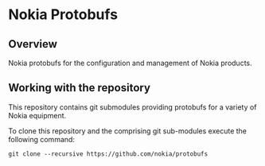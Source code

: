 # Nokia Protobufs

## Overview

Nokia protobufs for the configuration and management of Nokia products.

## Working with the repository

This repository contains git submodules providing protobufs for a variety of Nokia equipment.

To clone this repository and the comprising git sub-modules execute the following command:

```
git clone --recursive https://github.com/nokia/protobufs
```
